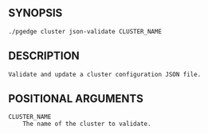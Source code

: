 
## SYNOPSIS
    ./pgedge cluster json-validate CLUSTER_NAME

## DESCRIPTION
    Validate and update a cluster configuration JSON file.

## POSITIONAL ARGUMENTS
    CLUSTER_NAME
        The name of the cluster to validate.
